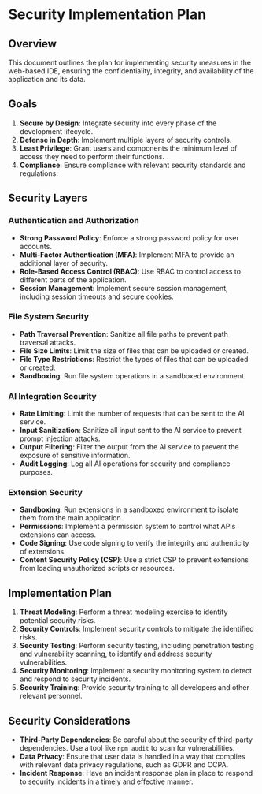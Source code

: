 # Security Implementation Plan

## Overview

This document outlines the plan for implementing security measures in the web-based IDE, ensuring the confidentiality, integrity, and availability of the application and its data.

## Goals

1.  **Secure by Design**: Integrate security into every phase of the development lifecycle.
2.  **Defense in Depth**: Implement multiple layers of security controls.
3.  **Least Privilege**: Grant users and components the minimum level of access they need to perform their functions.
4.  **Compliance**: Ensure compliance with relevant security standards and regulations.

## Security Layers

### Authentication and Authorization

-   **Strong Password Policy**: Enforce a strong password policy for user accounts.
-   **Multi-Factor Authentication (MFA)**: Implement MFA to provide an additional layer of security.
-   **Role-Based Access Control (RBAC)**: Use RBAC to control access to different parts of the application.
-   **Session Management**: Implement secure session management, including session timeouts and secure cookies.

### File System Security

-   **Path Traversal Prevention**: Sanitize all file paths to prevent path traversal attacks.
-   **File Size Limits**: Limit the size of files that can be uploaded or created.
-   **File Type Restrictions**: Restrict the types of files that can be uploaded or created.
-   **Sandboxing**: Run file system operations in a sandboxed environment.

### AI Integration Security

-   **Rate Limiting**: Limit the number of requests that can be sent to the AI service.
-   **Input Sanitization**: Sanitize all input sent to the AI service to prevent prompt injection attacks.
-   **Output Filtering**: Filter the output from the AI service to prevent the exposure of sensitive information.
-   **Audit Logging**: Log all AI operations for security and compliance purposes.

### Extension Security

-   **Sandboxing**: Run extensions in a sandboxed environment to isolate them from the main application.
-   **Permissions**: Implement a permission system to control what APIs extensions can access.
-   **Code Signing**: Use code signing to verify the integrity and authenticity of extensions.
-   **Content Security Policy (CSP)**: Use a strict CSP to prevent extensions from loading unauthorized scripts or resources.

## Implementation Plan

1.  **Threat Modeling**: Perform a threat modeling exercise to identify potential security risks.
2.  **Security Controls**: Implement security controls to mitigate the identified risks.
3.  **Security Testing**: Perform security testing, including penetration testing and vulnerability scanning, to identify and address security vulnerabilities.
4.  **Security Monitoring**: Implement a security monitoring system to detect and respond to security incidents.
5.  **Security Training**: Provide security training to all developers and other relevant personnel.

## Security Considerations

-   **Third-Party Dependencies**: Be careful about the security of third-party dependencies. Use a tool like `npm audit` to scan for vulnerabilities.
-   **Data Privacy**: Ensure that user data is handled in a way that complies with relevant data privacy regulations, such as GDPR and CCPA.
-   **Incident Response**: Have an incident response plan in place to respond to security incidents in a timely and effective manner.